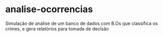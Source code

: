 # analise-ocorrencias
Simulação de análise de um banco de dados com B.Os que classifica os crimes, e gera relatórios para tomada de decisão

